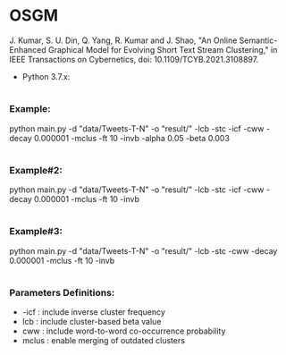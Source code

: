 # OSGM
J. Kumar, S. U. Din, Q. Yang, R. Kumar and J. Shao, "An Online Semantic-Enhanced Graphical Model for Evolving Short Text Stream Clustering," in IEEE Transactions on Cybernetics, doi: 10.1109/TCYB.2021.3108897.

* Python 3.7.x:

# <h3>Example:</h3>

python main.py -d "data/Tweets-T-N" -o "result/" -lcb -stc -icf -cww -decay 0.000001 -mclus -ft 10 -invb -alpha 0.05 -beta 0.003

# <h3>Example#2:</h3>

python main.py -d "data/Tweets-T-N" -o "result/" -lcb -stc -icf -cww -decay 0.000001 -mclus -ft 10 -invb

# <h3>Example#3:</h3>

python main.py -d "data/Tweets-T-N" -o "result/" -lcb -stc -cww -decay 0.000001 -mclus -ft 10 -invb

# <h3>Parameters Definitions:</h3>
* -icf  : include inverse cluster frequency
* lcb   : include cluster-based beta value
* cww   : include word-to-word co-occurrence probability
* mclus : enable merging of outdated clusters
